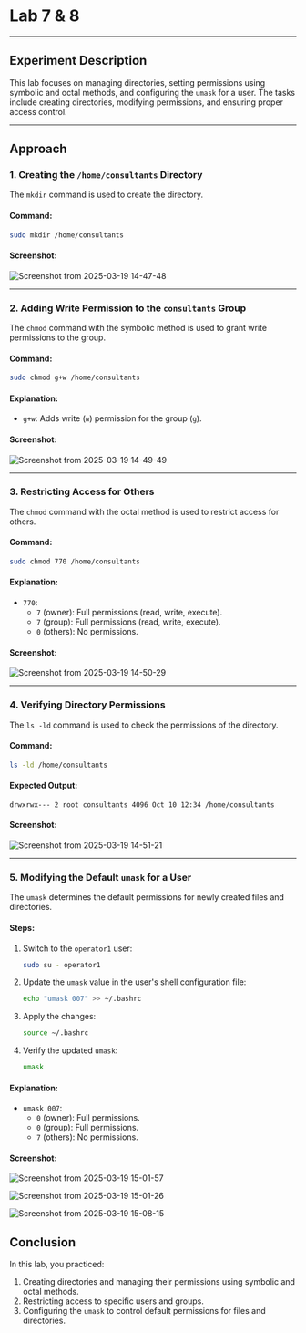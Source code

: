 # Lab 7 & 8

---

## Experiment Description
This lab focuses on managing directories, setting permissions using symbolic and octal methods, and configuring the `umask` for a user. The tasks include creating directories, modifying permissions, and ensuring proper access control.

---

## Approach

### 1. Creating the `/home/consultants` Directory
The `mkdir` command is used to create the directory.

#### Command:
```bash
sudo mkdir /home/consultants
```

#### Screenshot:
![Screenshot from 2025-03-19 14-47-48](https://github.com/user-attachments/assets/77284eeb-4c2d-4b6a-bf7e-62f109a04355)


---

### 2. Adding Write Permission to the `consultants` Group
The `chmod` command with the symbolic method is used to grant write permissions to the group.

#### Command:
```bash
sudo chmod g+w /home/consultants
```

#### Explanation:
- `g+w`: Adds write (`w`) permission for the group (`g`).

#### Screenshot:
![Screenshot from 2025-03-19 14-49-49](https://github.com/user-attachments/assets/d3db32b3-1751-44f8-b2fa-aa2930d1a38c)


---

### 3. Restricting Access for Others
The `chmod` command with the octal method is used to restrict access for others.

#### Command:
```bash
sudo chmod 770 /home/consultants
```

#### Explanation:
- `770`: 
  - `7` (owner): Full permissions (read, write, execute).
  - `7` (group): Full permissions (read, write, execute).
  - `0` (others): No permissions.

#### Screenshot:
![Screenshot from 2025-03-19 14-50-29](https://github.com/user-attachments/assets/ab0bd1a3-82b5-4451-b216-955c79b14c33)


---

### 4. Verifying Directory Permissions
The `ls -ld` command is used to check the permissions of the directory.

#### Command:
```bash
ls -ld /home/consultants
```

#### Expected Output:
```
drwxrwx--- 2 root consultants 4096 Oct 10 12:34 /home/consultants
```

#### Screenshot:
![Screenshot from 2025-03-19 14-51-21](https://github.com/user-attachments/assets/4aa01fb0-8fcb-41bc-a274-050ba227c123)


---

### 5. Modifying the Default `umask` for a User
The `umask` determines the default permissions for newly created files and directories.

#### Steps:
1. Switch to the `operator1` user:
   ```bash
   sudo su - operator1
   ```
2. Update the `umask` value in the user's shell configuration file:
   ```bash
   echo "umask 007" >> ~/.bashrc
   ```
3. Apply the changes:
   ```bash
   source ~/.bashrc
   ```
4. Verify the updated `umask`:
   ```bash
   umask
   ```

#### Explanation:
- `umask 007`: 
  - `0` (owner): Full permissions.
  - `0` (group): Full permissions.
  - `7` (others): No permissions.

#### Screenshot:

![Screenshot from 2025-03-19 15-01-57](https://github.com/user-attachments/assets/e4ba1980-4fd1-4eda-b546-d3c4336da381)

![Screenshot from 2025-03-19 15-01-26](https://github.com/user-attachments/assets/7fe2de39-c108-4687-9f7a-4501e2b81359)

![Screenshot from 2025-03-19 15-08-15](https://github.com/user-attachments/assets/778bfcf3-3e69-469d-bd6c-0f486b72214c)




## Conclusion
In this lab, you practiced:
1. Creating directories and managing their permissions using symbolic and octal methods.
2. Restricting access to specific users and groups.
3. Configuring the `umask` to control default permissions for files and directories.

